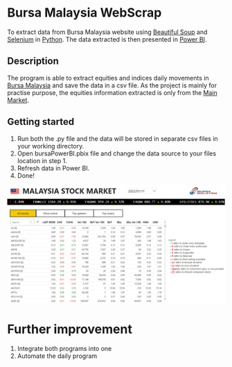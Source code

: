 # Bursa Malaysia WebScrap
To extract data from Bursa Malaysia website using [Beautiful Soup](https://www.crummy.com/software/BeautifulSoup/bs4/doc/) and [Selenium](https://www.selenium.dev/) in [Python](https://www.python.org/). The data extracted is then presented in [Power BI](https://powerbi.microsoft.com/en-us/).

## Description
The program is able to extract equities and indices daily movements in [Bursa Malaysia](https://www.bursamalaysia.com/) and save the data in a csv file. As the project is mainly for practise purpose, the equities information extracted is only from the [Main Market](https://www.bursamalaysia.com/market_information/equities_prices?keyword=&top_stock=top_active&board=MAIN-MKT&alphabetical=&sector=&sub_sector=). 

## Getting started
1. Run both the .py file and the data will be stored in separate csv files in your working directory.
2. Open bursaPowerBI.pbix file and change the data source to your files location in step 1.
3. Refresh data in Power BI.
4. Done!

![Screenshot](https://github.com/changhong-choo/bursa-webscrap/blob/main/power-bi/power-bi-screenshot.PNG)

# Further improvement
1. Integrate both programs into one
2. Automate the daily program
